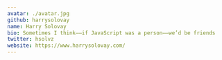 ```yaml
---
avatar: ./avatar.jpg
github: harrysolovay
name: Harry Solovay
bio: Sometimes I think––if JavaScript was a person––we’d be friends
twitter: hsolvz
website: https://www.harrysolovay.com/
---
```

